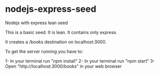 # nodejs-express-seed
Nodejs with express lean seed

This is a basic seed. It is lean. It contains only express.

It creates a /books destination on localhost:3000.

To get the server running you have to:

1- In your terminal run "npm install" 
2- In your terminal run "npm start"
3- Open "http://localhost:3000/books" in your web browser